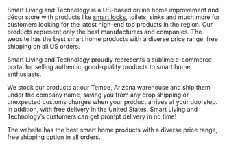 Smart Living and Technology is a US-based online home improvement and décor store with products like [smart locks](https://smartlivingandtechnology.com/), toilets, sinks and much more for customers looking for the latest high-end top products in the region. Our products represent only the best manufacturers and companies. The website has the best smart home products with a diverse price range, free shipping on all US orders.

Smart Living and Technology proudly represents a sublime e-commerce portal for selling authentic, good-quality products to smart home enthusiasts.

We stock our products at our Tempe, Arizona warehouse and ship them under the company name, saving you from any drop shipping or unexpected customs charges when your product arrives at your doorstep. In addition, with free delivery in the United States, Smart Living and Technology’s customers can get prompt delivery in no time!

The website has the best smart home products with a diverse price range, free shipping option in all orders.

